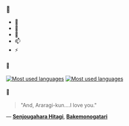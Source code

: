 ### 👋

- 🔭
- 🌱
- 💬
- 📫
- ⚡

#### 🧏

[![Most used languages](https://github-readme-stats-aynah.vercel.app/api/top-langs/?username=aynh&theme=solarized-dark&langs_count=6&layout=compact&hide_title=true)](https://github.com/anuraghazra/github-readme-stats#gh-dark-mode-only)
[![Most used languages](https://github-readme-stats-aynah.vercel.app/api/top-langs/?username=aynh&theme=solarized-light&langs_count=6&layout=compact&hide_title=true)](https://github.com/anuraghazra/github-readme-stats#gh-light-mode-only)

#### 💬

> "And, Araragi-kun....I love you."

&mdash; [**Senjougahara Hitagi**](https://myanimelist.net/character.php?q=Senjougahara%20Hitagi&cat=character), [**Bakemonogatari**](https://myanimelist.net/search/all?q=Bakemonogatari&cat=all)
